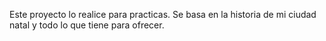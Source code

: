 Este proyecto lo realice para practicas. Se basa en la historia de mi ciudad natal y todo lo que tiene para ofrecer. 
